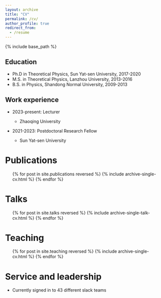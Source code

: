 ```yaml
---
layout: archive
title: "CV"
permalink: /cv/
author_profile: true
redirect_from:
  - /resume
---
```


{% include base_path %}

## Education

* Ph.D in Theoretical Physics, Sun Yat-sen University, 2017-2020
* M.S. in Theoretical Physics, Lanzhou University, 2013-2016
* B.S. in Physics, Shandong Normal University, 2009-2013

## Work experience

* 2023-present: Lecturer
  * Zhaoqing University

* 2021-2023: Postdoctoral Research Fellow
  * Sun Yat-sen University

Publications
======

  <ul>{% for post in site.publications reversed %}
    {% include archive-single-cv.html %}
  {% endfor %}</ul>
  
Talks
======

  <ul>{% for post in site.talks reversed %}
    {% include archive-single-talk-cv.html  %}
  {% endfor %}</ul>
  
Teaching
======

  <ul>{% for post in site.teaching reversed %}
    {% include archive-single-cv.html %}
  {% endfor %}</ul>
  
Service and leadership
======

* Currently signed in to 43 different slack teams
